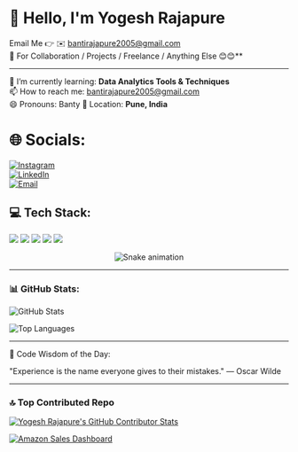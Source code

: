 # 👋 Hello, I'm Yogesh Rajapure

Email Me 👉 ✉️ bantirajapure2005@gmail.com  
🤝 For Collaboration / Projects / Freelance / Anything Else 😊😊**

---

🌱 I’m currently learning: **Data Analytics Tools & Techniques**  
📫 How to reach me: bantirajapure2005@gmail.com  
😄 Pronouns: Banty 
📍 Location: **Pune, India**


# 🌐 Socials:
[![Instagram](https://img.shields.io/badge/Instagram-%23E4405F.svg?&style=for-the-badge&logo=Instagram&logoColor=white)](https://www.instagram.com/https://www.instagram.com/banty_1613?igsh=MXZtNzB2MTY1ZHQ0dQ==&utm_source=ig_contact_invite)  
[![LinkedIn](https://img.shields.io/badge/LinkedIn-%230077B5.svg?&style=for-the-badge&logo=linkedin&logoColor=white)](https://www.linkedin.com/in/https://www.linkedin.com/in/yogesh-rajapure-976220259)  
[![Email](https://img.shields.io/badge/Gmail-%23D14836.svg?&style=for-the-badge&logo=Gmail&logoColor=white)](mailto:bantirajapure2005@gmail.com)


## 💻 Tech Stack:

<p>
  <img src="https://img.shields.io/badge/POWER%20BI-F2C811?style=for-the-badge&logo=powerbi&logoColor=black" />
  <img src="https://img.shields.io/badge/TABLEAU-E97627?style=for-the-badge&logo=tableau&logoColor=white" />
  <img src="https://img.shields.io/badge/EXCEL-217346?style=for-the-badge&logo=microsoft-excel&logoColor=white" />
  <img src="https://img.shields.io/badge/PYTHON-3776AB?style=for-the-badge&logo=python&logoColor=white" />
  <img src="https://img.shields.io/badge/MySQL-4479A1?style=for-the-badge&logo=mysql&logoColor=white" />
</p>
<div align="center">
  <img src="https://profile-readme-generator.com/assets/snake.svg" alt="Snake animation" />
</div>


---


### 📊 GitHub Stats:

![GitHub Stats](https://github-readme-stats.vercel.app/api?username=yogeshRAJAPURE&show_icons=true&theme=radical)

![Top Languages](https://github-readme-stats.vercel.app/api/top-langs/?username=yogeshRAJAPURE&layout=compact&theme=radical)

---

 💬 Code Wisdom of the Day:

"Experience is the name everyone gives to their mistakes."
 — Oscar Wilde

---

### 🔝 Top Contributed Repo

[![Yogesh Rajapure's GitHub Contributor Stats](https://github-contributor-stats.vercel.app/api?username=yogeshRAJAPURE&limit=3&theme=dark&combine_all_yearly_contributions=true)](https://github.com/yogeshRAJAPURE)

[![Amazon Sales Dashboard](https://github-readme-stats.vercel.app/api/pin/?username=yogeshRAJAPURE&repo=amazon-sales-dashboard&theme=radical)](https://github.com/yogeshRAJAPURE/amazon-sales-dashboard)

